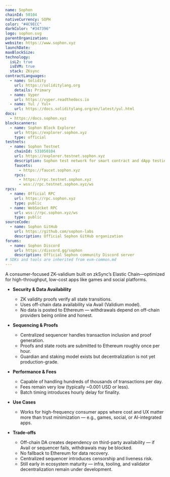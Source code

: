 ```yaml
---
name: Sophon
chainId: 50104
nativeCurrency: SOPH
color: "#4C9ECC"
darkColor: "#347396"
logo: sophon.svg
parentOrganization: 
website: https://www.sophon.xyz
launchDate: 
maxBlockSize: 
technology:
  isL2: true
  isEVM: true
  stack: ZKsync
contractLanguages:
  - name: Solidity
    url: https://soliditylang.org
    details: Primary
  - name: Vyper
    url: https://vyper.readthedocs.io
  - name: Yul / Yul+
    url: https://docs.soliditylang.org/en/latest/yul.html
docs:
  - https://docs.sophon.xyz
blockscanners:
  - name: Sophon Block Explorer
    url: https://explorer.sophon.xyz
    type: official
testnets:
  - name: Sophon Testnet
    chainId: 531050104
    url: https://explorer.testnet.sophon.xyz
    description: Sophon test network for smart contract and dApp testing
    faucets:
      - https://faucet.sophon.xyz
    rpcs:
      - https://rpc.testnet.sophon.xyz
      - wss://rpc.testnet.sophon.xyz/ws
rpcs:
  - name: Official RPC
    url: https://rpc.sophon.xyz
    type: public
  - name: WebSocket RPC
    url: wss://rpc.sophon.xyz/ws
    type: public
sourceCode:
  - name: Sophon GitHub
    url: https://github.com/sophon-labs
    description: Official Sophon GitHub organization
forums:
  - name: Sophon Discord
    url: https://discord.gg/sophon
    description: Official Sophon community Discord server
# SDKs and tools are inherited from evm-common.md
---
```


A consumer-focused ZK-validium built on zkSync’s Elastic Chain—optimized for high-throughput, low-cost apps like games and social platforms.

- **Security & Data Availability**  
  - ZK validity proofs verify all state transitions.  
  - Uses off-chain data availability via Avail (Validium model).  
  - No data is posted to Ethereum — withdrawals depend on off-chain providers being online and honest.

- **Sequencing & Proofs**  
  - Centralized sequencer handles transaction inclusion and proof generation.  
  - Proofs and state roots are submitted to Ethereum roughly once per hour.  
  - Guardian and staking model exists but decentralization is not yet production-grade.

- **Performance & Fees**  
  - Capable of handling hundreds of thousands of transactions per day.  
  - Fees remain very low (typically ~0.001 USD or less).  
  - Batch timing introduces hourly delay for finality.

- **Use Cases**  
  - Works for high-frequency consumer apps where cost and UX matter more than trust minimization — e.g., games, social, or AI-integrated apps.

- **Trade-offs**  
  - Off-chain DA creates dependency on third-party availability — if Avail or sequencer fails, withdrawals may be blocked.  
  - No fallback to Ethereum for data recovery.  
  - Centralized sequencer introduces censorship and liveness risk.  
  - Still early in ecosystem maturity — infra, tooling, and validator decentralization remain under development.
